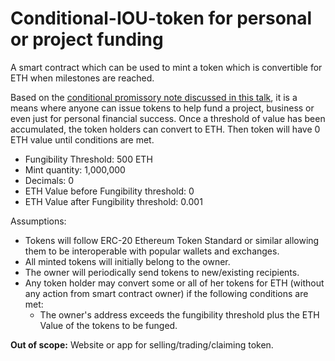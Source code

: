 # Conditional-IOU-token for personal or project funding

A smart contract which can be used to mint a token which is convertible for ETH when milestones are reached.

Based on the [conditional promissory note discussed in this talk](https://www.youtube.com/watch?v=zMbQbr5OmYs), it is a means where anyone can issue tokens to help fund a project, business or even just for personal financial success. Once a threshold of value has been accumulated, the token holders can convert to ETH. Then token will have 0 ETH value until conditions are met.


* Fungibility Threshold: 500 ETH
* Mint quantity: 1,000,000
* Decimals: 0
* ETH Value before Fungibility threshold: 0
* ETH Value after Fungibility threshold: 0.001

Assumptions:
* Tokens will follow ERC-20 Ethereum Token Standard or similar allowing them to be interoperable with popular wallets and exchanges.
* All minted tokens will initially belong to the owner.
* The owner will periodically send tokens to new/existing recipients.
* Any token holder may convert some or all of her tokens for ETH (without any action from smart contract owner) if the following conditions are met: 
  * The owner's address exceeds the fungibility threshold plus the ETH Value of the tokens to be funged.

**Out of scope:**
Website or app for selling/trading/claiming token.
